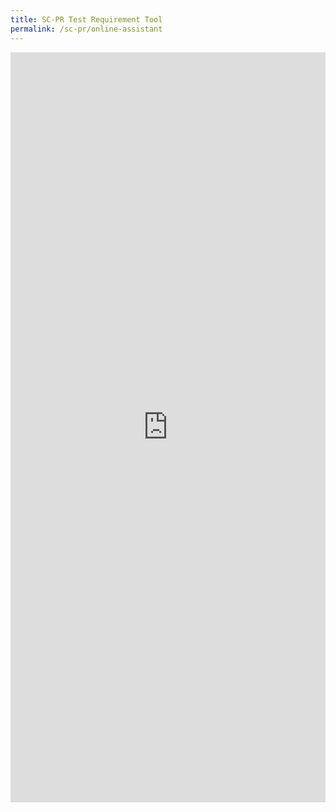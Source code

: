 ```yaml
---
title: SC-PR Test Requirement Tool
permalink: /sc-pr/online-assistant
---
```



<iframe width="100%" height="1200px" src="https://www.checkfirst.gov.sg/c/79505721-0c3a-4cde-a659-782d7ffbde6d" frameborder="0" allow="accelerometer; autoplay; clipboard-write; encrypted-media; gyroscope; picture-in-picture" allowfullscreen></iframe>

